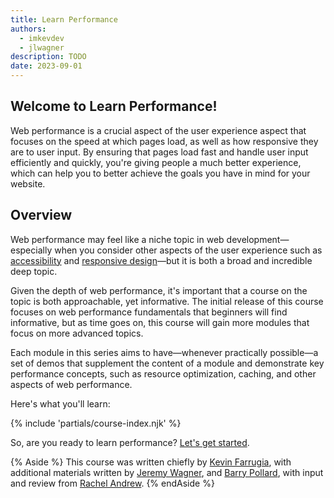 ```yaml
---
title: Learn Performance
authors:
  - imkevdev
  - jlwagner
description: TODO
date: 2023-09-01
---
```


## Welcome to Learn Performance!

Web performance is a crucial aspect of the user experience aspect that focuses on the speed at which pages load, as well as how responsive they are to user input. By ensuring that pages load fast and handle user input efficiently and quickly, you're giving people a much better experience, which can help you to better achieve the goals you have in mind for your website.

## Overview

Web performance may feel like a niche topic in web development—especially when you consider other aspects of the user experience such as [accessibility](/learn/a11y/) and [responsive design](/learn/design/)—but it is both a broad and incredible deep topic.

Given the depth of web performance, it's important that a course on the topic is both approachable, yet informative. The initial release of this course focuses on web performance fundamentals that beginners will find informative, but as time goes on, this course will gain more modules that focus on more advanced topics.

Each module in this series aims to have—whenever practically possible—a set of demos that supplement the content of a module and demonstrate key performance concepts, such as resource optimization, caching, and other aspects of web performance.

Here's what you'll learn:

{% include 'partials/course-index.njk' %}

So, are you ready to learn performance? [Let's get started](/learn/performance/overview/).

{% Aside %}
This course was written chiefly by [Kevin Farrugia](https://imkev.dev/), with additional materials written by [Jeremy Wagner](/authors/jlwagner/), and [Barry Pollard](https://twitter.com/tunetheweb), with input and review from [Rachel Andrew](https://twitter.com/rachelandrew).
{% endAside %}
